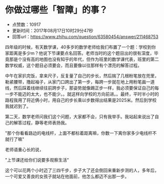 # 你做过哪些「智障」的事？
- 点赞数：10917
- 更新时间：2017年08月17日10时29分47秒
- 回答url：https://www.zhihu.com/question/63580454/answer/211468753
<body>
 <p data-pid="jVgTWNhZ">四年级的时候，有天数学课，40多岁的数学老师给我们布置了一个题：学校到你家距离是多少m？他说下节课要点名回答。老师当时的这个题目出的很有深度，毕竟那是个没有高的地图也没有知乎的年代，但作为班里的数学课代表，班里的第二数学权威，这个题目必须要会，而且要像以往那样有个漂亮的解答过程。</p>
 <p data-pid="TRweiYbJ">中午在家扒完饭，拿来尺子，反复量了自己的步长，然后揣了几根粉笔放在兜里，勒紧腰带，撸起袖子，从家门口跨出了第一步，每跨一步就在地上用粉笔画一道线，然后踩着线继续往前跨步子，那姿势就像踢正步一样，我必须要保证自己的每一步不能迈的太大，也不能少。。就这样向学校的方向前进。。最终，平时半小时的路程我用了将近俩小时，用自己的步长乘以步数得出结果是2025米。然后到学校我就迟到了。</p>
 <p data-pid="fHJY2qrj">第二天，数学老师问我们这个问题，大家都不会，只有我举手。我站起来说出了自己的解答过程，静等老师表扬我。</p>
 <p data-pid="3WUpNNap">"那个你看看路边的电线杆，上面不都标着距离嘛，你数一下离你家多少电线杆不就行了嘛"</p>
 <p data-pid="6bO1K0vB">老师语重心长的说，</p>
 <p data-pid="O3ExE6Vb">"上节课还给你们说要多观察生活"</p>
 <p data-pid="qWMBbZil">这个可以花两个小时迈了三四千步，步子大了还会倒回来重新步测的人，多年后，一个可爱又善良的女孩子就站在他面前，他怎么都迈不出那一步。</p>
</body>